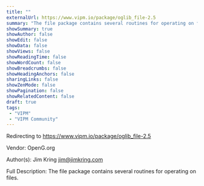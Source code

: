 ```yaml
---
title: ""
externalUrl: https://www.vipm.io/package/oglib_file-2.5
summary: "The file package contains several routines for operating on files.."
showSummary: true
showAuthor: false
showEdit: false
showData: false
showViews: false
showReadingTime: false
showWordCount: false
showBreadcrumbs: false
showHeadingAnchors: false
sharingLinks: false
showZenMode: false
showPagination: false
showRelatedContent: false
draft: true
tags:
 - "VIPM"
 - "VIPM Community"
---
```


Redirecting to https://www.vipm.io/package/oglib_file-2.5

Vendor: OpenG.org

Author(s): Jim Kring <jim@jimkring.com>
 
Full Description:
The file package contains several routines for operating on files.